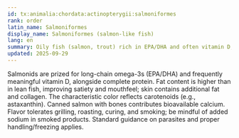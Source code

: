```yaml
---
id: tx:animalia:chordata:actinopterygii:salmoniformes
rank: order
latin_name: Salmoniformes
display_name: Salmoniformes (salmon-like fish)
lang: en
summary: Oily fish (salmon, trout) rich in EPA/DHA and often vitamin D; high-quality protein with distinctive orange-pink carotenoids; energy density higher than white fish.
updated: 2025-09-29
---
```


Salmonids are prized for long-chain omega-3s (EPA/DHA) and frequently meaningful vitamin D, alongside complete protein. Fat content is higher than in lean fish, improving satiety and mouthfeel; skin contains additional fat and collagen. The characteristic color reflects carotenoids (e.g., astaxanthin). Canned salmon with bones contributes bioavailable calcium. Flavor tolerates grilling, roasting, curing, and smoking; be mindful of added sodium in smoked products. Standard guidance on parasites and proper handling/freezing applies.

